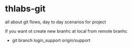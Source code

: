 # thlabs-git
all about git flows, day to day scenarios for project 

If you want ot create new branhc at local from remote branhc 

- git branch login_support origin/support 
